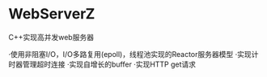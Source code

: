 # WebServerZ
C++实现高并发web服务器

·使用非阻塞I/O，I/O多路复用(epoll)，线程池实现的Reactor服务器模型
·实现计时器管理超时连接
·实现自增长的buffer
·实现HTTP get请求


